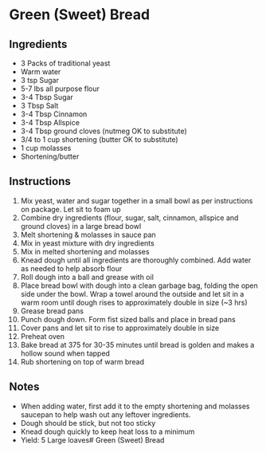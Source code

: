 # Green (Sweet) Bread

## Ingredients

+ 3 Packs of traditional yeast
+ Warm water
+ 3 tsp Sugar
+ 5-7 lbs all purpose flour
+ 3-4 Tbsp Sugar
+ 3 Tbsp Salt
+ 3-4 Tbsp Cinnamon
+ 3-4 Tbsp Allspice
+ 3-4 Tbsp ground cloves (nutmeg OK to substitute)
+ 3/4 to 1 cup shortening (butter OK to substitute)
+ 1 cup molasses
+ Shortening/butter

## Instructions

1. Mix yeast, water and sugar together in a small bowl as per instructions on package. Let sit to foam up
2. Combine dry ingredients (flour, sugar, salt, cinnamon, allspice and ground cloves) in a large bread bowl
3. Melt shortening & molasses in sauce pan
4. Mix in yeast mixture with dry ingredients
5. Mix in melted shortening and molasses
6. Knead dough until all ingredients are thoroughly combined. Add water as needed to help absorb flour
7. Roll dough into a ball and grease with oil
8. Place bread bowl with dough into a clean garbage bag, folding the open side under the bowl. Wrap a towel around the outside and let sit in a warm room until dough rises to approximately double in size (~3 hrs)
9. Grease bread pans
10. Punch dough down. Form fist sized balls and place in bread pans
11. Cover pans and let sit to rise to approximately double in size
12. Preheat oven
13. Bake bread at 375 for 30-35 minutes until bread is golden and makes a hollow sound when tapped
14. Rub shortening on top of warm bread

## Notes

+ When adding water, first add it to the empty shortening and molasses saucepan to help wash out any leftover ingredients.
+ Dough should be stick, but not too sticky
+ Knead dough quickly to keep heat loss to a minimum
+ Yield: 5 Large loaves# Green (Sweet) Bread
